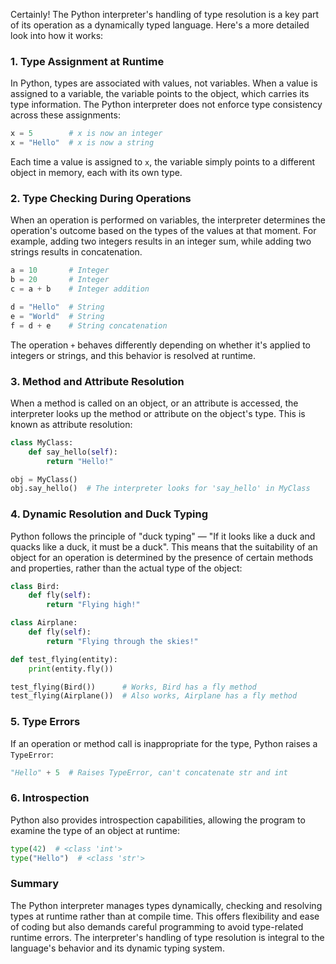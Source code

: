 

Certainly! The Python interpreter's handling of type resolution is a key part of its operation as a dynamically typed language. Here's a more detailed look into how it works:

### 1. Type Assignment at Runtime

In Python, types are associated with values, not variables. When a value is assigned to a variable, the variable points to the object, which carries its type information. The Python interpreter does not enforce type consistency across these assignments:

```python
x = 5        # x is now an integer
x = "Hello"  # x is now a string
```

Each time a value is assigned to `x`, the variable simply points to a different object in memory, each with its own type.

### 2. Type Checking During Operations

When an operation is performed on variables, the interpreter determines the operation's outcome based on the types of the values at that moment. For example, adding two integers results in an integer sum, while adding two strings results in concatenation.

```python
a = 10       # Integer
b = 20       # Integer
c = a + b    # Integer addition

d = "Hello"  # String
e = "World"  # String
f = d + e    # String concatenation
```

The operation `+` behaves differently depending on whether it's applied to integers or strings, and this behavior is resolved at runtime.

### 3. Method and Attribute Resolution

When a method is called on an object, or an attribute is accessed, the interpreter looks up the method or attribute on the object's type. This is known as attribute resolution:

```python
class MyClass:
    def say_hello(self):
        return "Hello!"

obj = MyClass()
obj.say_hello()  # The interpreter looks for 'say_hello' in MyClass
```

### 4. Dynamic Resolution and Duck Typing

Python follows the principle of "duck typing" — "If it looks like a duck and quacks like a duck, it must be a duck". This means that the suitability of an object for an operation is determined by the presence of certain methods and properties, rather than the actual type of the object:

```python
class Bird:
    def fly(self):
        return "Flying high!"

class Airplane:
    def fly(self):
        return "Flying through the skies!"

def test_flying(entity):
    print(entity.fly())

test_flying(Bird())      # Works, Bird has a fly method
test_flying(Airplane())  # Also works, Airplane has a fly method
```

### 5. Type Errors

If an operation or method call is inappropriate for the type, Python raises a `TypeError`:

```python
"Hello" + 5  # Raises TypeError, can't concatenate str and int
```

### 6. Introspection

Python also provides introspection capabilities, allowing the program to examine the type of an object at runtime:

```python
type(42)  # <class 'int'>
type("Hello")  # <class 'str'>
```

### Summary

The Python interpreter manages types dynamically, checking and resolving types at runtime rather than at compile time. This offers flexibility and ease of coding but also demands careful programming to avoid type-related runtime errors. The interpreter's handling of type resolution is integral to the language's behavior and its dynamic typing system.